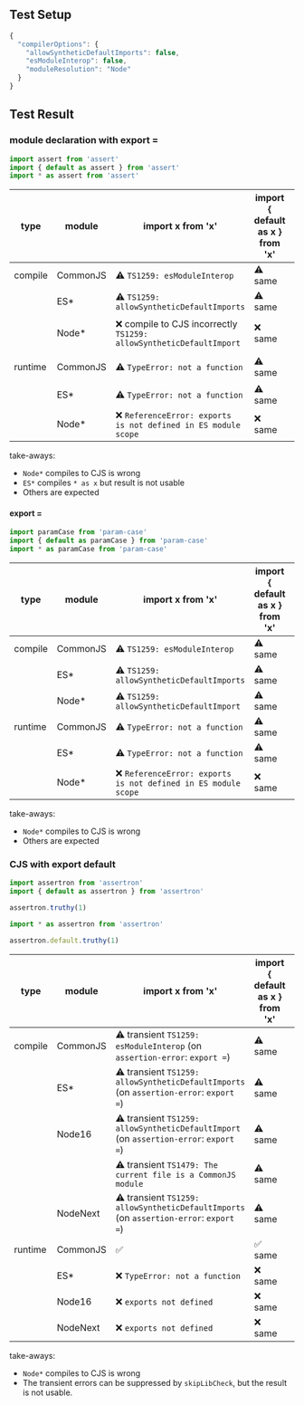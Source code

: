 ## Test Setup

```js
{
  "compilerOptions": {
    "allowSyntheticDefaultImports": false,
    "esModuleInterop": false,
    "moduleResolution": "Node"
  }
}
```

## Test Result

### module declaration with export =

```ts
import assert from 'assert'
import { default as assert } from 'assert'
import * as assert from 'assert'
```

| type    | module   | import x from 'x'                                                  | import { default as x } from 'x' | import * as x from 'x'       |
| ------- | -------- | ------------------------------------------------------------------ | -------------------------------- | ---------------------------- |
| compile | CommonJS | ⚠️ `TS1259: esModuleInterop`                                        | ⚠️ same                           | ✅ compile success            |
|         | ES*      | ⚠️ `TS1259: allowSyntheticDefaultImports`                           | ⚠️ same                           | ✅ compile success            |
|         | Node*    | ❌ compile to CJS incorrectly `TS1259: allowSyntheticDefaultImport` | ❌ same                           | ❌ compile to CJS incorrectly |
| runtime | CommonJS | ⚠️ `TypeError: not a function`                                      | ⚠️ same                           | ✔️ test success               |
|         | ES*      | ⚠️ `TypeError: not a function`                                      | ⚠️ same                           | ⚠️ same                       |
|         | Node*    | ❌  `ReferenceError: exports is not defined in ES module scope`     | ❌ same                           | ❌ same                       |

take-aways:

- `Node*` compiles to CJS is wrong
- `ES*` compiles `* as x` but result is not usable
- Others are expected

#### export =

```ts
import paramCase from 'param-case'
import { default as paramCase } from 'param-case'
import * as paramCase from 'param-case'
```

| type    | module   | import x from 'x'                                             | import { default as x } from 'x' | import * as x from 'x' |
| ------- | -------- | ------------------------------------------------------------- | -------------------------------- | ---------------------- |
| compile | CommonJS | ⚠️ `TS1259: esModuleInterop`                                   | ⚠️ same                           | ⚠️ same                 |
|         | ES*      | ⚠️ `TS1259: allowSyntheticDefaultImports`                      | ⚠️ same                           | ⚠️ same                 |
|         | Node*    | ⚠️ `TS1259: allowSyntheticDefaultImport`                       | ⚠️ same                           | ⚠️ same                 |
| runtime | CommonJS | ⚠️ `TypeError: not a function`                                 | ⚠️ same                           | ⚠️ same                 |
|         | ES*      | ⚠️ `TypeError: not a function`                                 | ⚠️ same                           | ⚠️ same                 |
|         | Node*    | ❌ `ReferenceError: exports is not defined in ES module scope` | ❌ same                           | ❌ same                 |

take-aways:

- `Node*` compiles to CJS is wrong
- Others are expected

### CJS with export default

```ts
import assertron from 'assertron'
import { default as assertron } from 'assertron'

assertron.truthy(1)
```

```ts
import * as assertron from 'assertron'

assertron.default.truthy(1)
```

| type    | module   | import x from 'x'                                                                     | import { default as x } from 'x' | import * as x from 'x' |
| ------- | -------- | ------------------------------------------------------------------------------------- | -------------------------------- | ---------------------- |
| compile | CommonJS | ⚠️ transient `TS1259: esModuleInterop` (on `assertion-error`: `export =`)              | ⚠️ same                           | ⚠️ same                 |
|         | ES*      | ⚠️ transient `TS1259: allowSyntheticDefaultImports` (on `assertion-error`: `export =`) | ⚠️ same                           | ⚠️ same                 |
|         | Node16   | ⚠️ transient `TS1259: allowSyntheticDefaultImport`  (on `assertion-error`: `export =`) | ⚠️ same                           | ⚠️ same                 |
|         |          | ⚠️ transient `TS1479: The current file is a CommonJS module`                           | ⚠️ same                           | ⚠️ same                 |
|         | NodeNext | ⚠️ transient `TS1259: allowSyntheticDefaultImports` (on `assertion-error`: `export =`) | ⚠️ same                           | ⚠️ same                 |
| runtime | CommonJS | ✅                                                                                     | ✅ same                           | ✅ same                 |
|         | ES*      | ❌ `TypeError: not a function`                                                         | ❌ same                           | ❌ same                 |
|         | Node16   | ❌ `exports not defined`                                                               | ❌ same                           | ❌ same                 |
|         | NodeNext | ❌ `exports not defined`                                                               | ❌ same                           | ❌ same                 |

take-aways:

- `Node*` compiles to CJS is wrong
- The transient errors can be suppressed by `skipLibCheck`, but the result is not usable.
